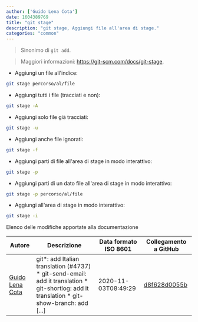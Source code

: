 ```yaml
---
author: ['Guido Lena Cota']
date: 1604389769
title: "git stage"
description: "git stage, Aggiungi file all'area di stage."
categories: "common"
---
```

> Sinonimo di `git add`.

> Maggiori informazioni: <https://git-scm.com/docs/git-stage>.

- Aggiungi un file all'indice:

```bash
git stage percorso/al/file
```

- Aggiungi tutti i file (tracciati e non):

```bash
git stage -A
```

- Aggiungi solo file già tracciati:

```bash
git stage -u
```

- Aggiungi anche file ignorati:

```bash
git stage -f
```

- Aggiungi parti di file all'area di stage in modo interattivo:

```bash
git stage -p
```

- Aggiungi parti di un dato file all'area di stage in modo interattivo:

```bash
git stage -p percorso/al/file
```

- Aggiungi all'area di stage in modo interattivo:

```bash
git stage -i
```
Elenco delle modifiche apportate alla documentazione


Autore | Descrizione | Data formato ISO 8601 | Collegamento a GitHub
------|-----|-----|-----
[Guido Lena Cota](mailto:guido.lenacota@gmail.com) | git*: add Italian translation (#4737) * git-send-email: add it translation * git-shortlog: add it translation * git-show-branch: add [...] | 2020-11-03T08:49:29 | [d8f628d0055b](https://github.com/tldr-pages/tldr/commit/d8f628d0055bff98d5d64a811ea6349dfe245116)

